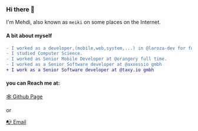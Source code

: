 
### Hi there 👋

I'm Mehdi, also known as `meiki` on some places on the Internet.

#### A bit about myself
```diff
- I worked as a developer,(mobile,web,system,...) in @laroza-dev for fun.
- I studied Computer Science.
- I worked as Senior Mobile Developer at @orangery full time.
- I worked as a Senior Software developer at @axxessio gmbh
+ I work as a Senior Software developer at @taxy.io gmbh

```

#### you can Reach me at:

[🕸 Github Page](https://mehdinourollah.github.io)

 or
 
[📭 Email](<mailto:mehdinourollah@gmail.com>)
